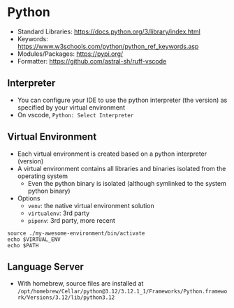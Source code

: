 # Python

- Standard Libraries: <https://docs.python.org/3/library/index.html>
- Keywords: <https://www.w3schools.com/python/python_ref_keywords.asp>
- Modules/Packages: <https://pypi.org/>
- Formatter: <https://github.com/astral-sh/ruff-vscode>

## Interpreter

- You can configure your IDE to use the python interpreter (the version) as specified by your virtual environment
- On vscode, `Python: Select Interpreter`

## Virtual Environment

- Each virtual environment is created based on a python interpreter (version)
- A virtual environment contains all libraries and binaries isolated from the operating system
  - Even the python binary is isolated (although symlinked to the system python binary)
- Options
  - `venv`: the native virtual environment solution
  - `virtualenv`: 3rd party
  - `pipenv`: 3rd party, more recent

```shell
source ./my-awesome-environment/bin/activate
echo $VIRTUAL_ENV
echo $PATH
```

## Language Server

- With homebrew, source files are installed at `/opt/homebrew/Cellar/python@3.12/3.12.1_1/Frameworks/Python.framework/Versions/3.12/lib/python3.12`
